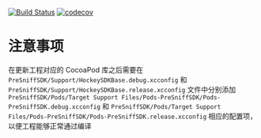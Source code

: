 
[![Build Status](https://travis-ci.org/pre-sniff/pre-sniff-objc.svg?branch=master)](https://travis-ci.org/pre-sniff/pre-sniff-objc) [![codecov](https://codecov.io/gh/pre-sniff/pre-sniff-objc/branch/master/graph/badge.svg)](https://codecov.io/gh/pre-sniff/pre-sniff-objc)


# 注意事项
在更新工程对应的 CocoaPod 库之后需要在 `PreSniffSDK/Support/HockeySDKBase.debug.xcconfig` 和 `PreSniffSDK/Support/HockeySDKBase.release.xcconfig` 文件中分别添加 `PreSniffSDK/Pods/Target Support Files/Pods-PreSniffSDK/Pods-PreSniffSDK.debug.xcconfig` 和 `PreSniffSDK/Pods/Target Support Files/Pods-PreSniffSDK/Pods-PreSniffSDK.release.xcconfig` 相应的配置项，以便工程能够正常通过编译
